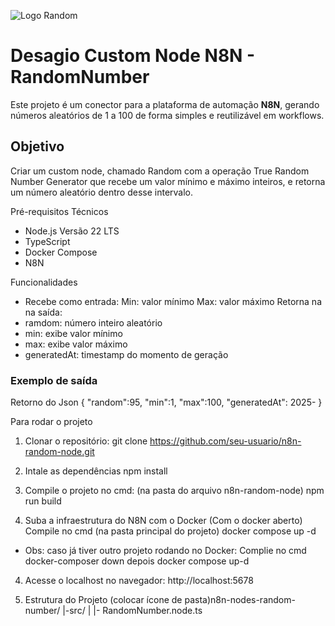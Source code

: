 ![Logo Random](.assets/random-logo.png)
# Desagio Custom Node N8N - RandomNumber

Este projeto é um conector para a plataforma de automação **N8N**, gerando números aleatórios de 1 a 100 de forma simples e reutilizável em workflows.

## Objetivo

Criar um custom node, chamado Random com a operação True Random Number Generator que recebe um valor mínimo e máximo inteiros, e retorna um número aleatório dentro desse intervalo.

Pré-requisitos Técnicos
* Node.js Versão 22 LTS
* TypeScript
* Docker Compose
* N8N

Funcionalidades
* Recebe como entrada:
Min: valor mínimo
Max: valor máximo
Retorna na na saída:
* ramdom: número inteiro aleatório
* min: exibe valor mínimo 
* max: exibe valor máximo
* generatedAt: timestamp do momento de geração

### Exemplo de saída
Retorno do Json
{
    "random":95,
    "min":1,
    "max":100,
    "generatedAt": 2025-
}

Para rodar o projeto
1. Clonar o repositório:
git clone https://github.com/seu-usuario/n8n-random-node.git

2. Intale as dependências
npm install

3. Compile o projeto no cmd:
(na pasta do arquivo n8n-random-node)
npm run build

4. Suba a infraestrutura do N8N com o Docker
(Com o docker aberto)
Compile no cmd
(na pasta principal do projeto)
docker compose up -d
* Obs: caso já tiver outro projeto rodando no Docker:
Complie no cmd
docker-composer down depois docker compose up-d
4. Acesse o localhost no navegador:
http://localhost:5678

6. Estrutura do Projeto
(colocar ícone de pasta)n8n-nodes-random-number/
|-src/
| |- RandomNumber.node.ts 



